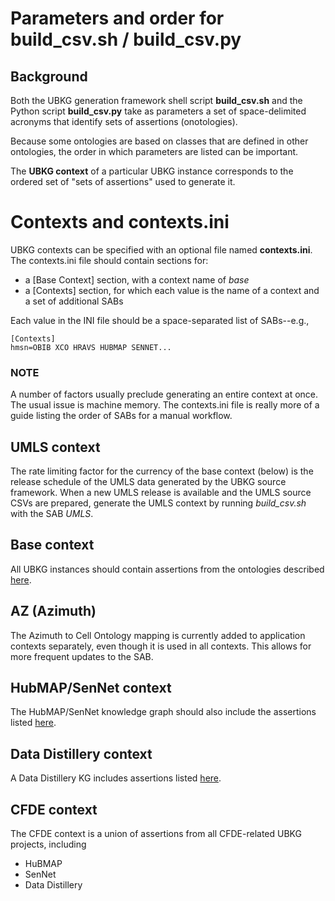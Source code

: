# Parameters and order for build_csv.sh / build_csv.py

## Background
Both the UBKG generation framework shell script **build_csv.sh** and the 
Python script **build_csv.py** take
as parameters a set of space-delimited acronyms that identify sets of assertions (onotologies).

Because some ontologies are based on classes that are
defined in other ontologies, the order in which parameters are 
listed can be important.

The **UBKG context** of a particular UBKG instance corresponds to the
ordered set of "sets of assertions" used to generate it.

# Contexts and contexts.ini
UBKG contexts can be specified with an optional file named **contexts.ini**. 
The contexts.ini file should contain sections for:

- a [Base Context] section, with a context name of *base*
- a [Contexts] section, for which each value is the name of a context and a set of additional SABs

Each value in the INI file should be a space-separated list of SABs--e.g., 
```
[Contexts]
hmsn=OBIB XCO HRAVS HUBMAP SENNET...
```

### NOTE
A number of factors usually preclude generating an entire context at once. The usual issue is machine memory.
The contexts.ini file is really more of a guide listing the order of SABs for a manual workflow.

## UMLS context
The rate limiting factor for the currency of the base context (below) is the release schedule of the UMLS data 
generated by the UBKG source framework. 
When a new UMLS release is available and the UMLS source CSVs are prepared, generate the
UMLS context by running *build_csv.sh* with the SAB *UMLS*.

## Base context
All UBKG instances should contain assertions from
the ontologies described [here](https://ubkg.docs.xconsortia.org/contexts/#umls-source-context-umls-graph).

## AZ (Azimuth)
The Azimuth to Cell Ontology mapping is currently added to application contexts separately, even though it is used in all
contexts. This allows for more frequent updates to the SAB.

## HubMAP/SenNet context
The HubMAP/SenNet knowledge graph should also include the assertions listed [here](https://ubkg.docs.xconsortia.org/contexts/#hubmapsennet-context).

## Data Distillery context

A Data Distillery KG includes assertions listed [here](https://ubkg.docs.xconsortia.org/contexts/#data-distillery-context).

## CFDE context
The CFDE context is a union of assertions from all CFDE-related UBKG projects, including
- HuBMAP
- SenNet
- Data Distillery